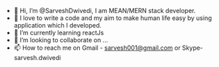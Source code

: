 - 👋 Hi, I’m @SarveshDwivedi, I am MEAN/MERN stack developer.
- 👀 I love to write a code and my aim to make human life easy by using application which I developed.
- 🌱 I’m currently learning reactJs
- 💞️ I’m looking to collaborate on ...
- 📫 How to reach me on Gmail - sarvesh001@gmail.com or Skype- sarvesh.dwivedi

<!---
SarveshDwivedi/SarveshDwivedi is a ✨ special ✨ repository because its `README.md` (this file) appears on your GitHub profile.
You can click the Preview link to take a look at your changes.
--->
